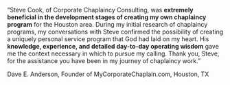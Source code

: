 &#8220;Steve Cook, of Corporate Chaplaincy Consulting, was **extremely beneficial in the development stages of creating my own chaplaincy program** for the Houston area. During my initial research of chaplaincy programs, my conversations with Steve confirmed the possibility of creating a uniquely personal service program that God had laid on my heart. His **knowledge, experience, and detailed day-to-day operating wisdom** gave me the context necessary in which to pursue my calling. Thank you, Steve, for the assistance you have been in my journey of chaplaincy work.&#8221;

Dave E. Anderson,
Founder of MyCorporateChaplain.com,
Houston, TX
